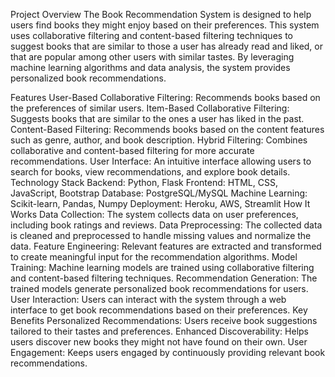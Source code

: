 Project Overview
The Book Recommendation System is designed to help users find books they might enjoy based on their preferences. This system uses collaborative filtering and content-based filtering techniques to suggest books that are similar to those a user has already read and liked, or that are popular among other users with similar tastes. By leveraging machine learning algorithms and data analysis, the system provides personalized book recommendations.

Features
User-Based Collaborative Filtering: Recommends books based on the preferences of similar users.
Item-Based Collaborative Filtering: Suggests books that are similar to the ones a user has liked in the past.
Content-Based Filtering: Recommends books based on the content features such as genre, author, and book description.
Hybrid Filtering: Combines collaborative and content-based filtering for more accurate recommendations.
User Interface: An intuitive interface allowing users to search for books, view recommendations, and explore book details.
Technology Stack
Backend: Python, Flask
Frontend: HTML, CSS, JavaScript, Bootstrap
Database: PostgreSQL/MySQL
Machine Learning: Scikit-learn, Pandas, Numpy
Deployment: Heroku, AWS, Streamlit
How It Works
Data Collection: The system collects data on user preferences, including book ratings and reviews.
Data Preprocessing: The collected data is cleaned and preprocessed to handle missing values and normalize the data.
Feature Engineering: Relevant features are extracted and transformed to create meaningful input for the recommendation algorithms.
Model Training: Machine learning models are trained using collaborative filtering and content-based filtering techniques.
Recommendation Generation: The trained models generate personalized book recommendations for users.
User Interaction: Users can interact with the system through a web interface to get book recommendations based on their preferences.
Key Benefits
Personalized Recommendations: Users receive book suggestions tailored to their tastes and preferences.
Enhanced Discoverability: Helps users discover new books they might not have found on their own.
User Engagement: Keeps users engaged by continuously providing relevant book recommendations.
